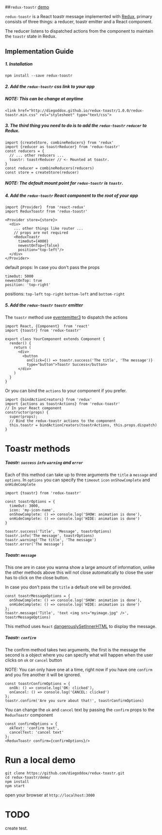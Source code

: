 ##`redux-toastr` [demo](http://diegoddox.github.io/redux-toastr/)

`redux-toastr` is a React toastr message implemented with [Redux](https://github.com/rackt/redux), primary consists of three things: a reducer, toastr emitter and a React component.

The reducer listens to dispatched actions from the component to maintain the `toastr` state in Redux. 

## Implementation Guide

##### 1. Installation

`npm install --save redux-toastr`

##### 2. Add the `redux-toastr` css link to your app
##### NOTE: This can be change at anytime
```
<link href="http://diegoddox.github.io/redux-toastr/1.0.0/redux-toastr.min.css" rel="stylesheet" type="text/css">
```
##### 3. The third thing you need to do is to add the `redux-toastr` `reducer` to Redux.

```
import {createStore, combineReducers} from 'redux'
import {reducer as toastrReducer} from 'redux-toastr'
const reducers = {
  // ... other reducers ...
  toastr: toastrReducer // <- Mounted at toastr.
}
const reducer = combineReducers(reducers)
const store = createStore(reducer)
```

##### NOTE: The default mount point for `redux-toastr` is `toastr`.

##### 4. Add the `redux-toastr` React component to the root of your app
```
import {Provider}  from 'react-redux'
import ReduxToastr from 'redux-toastr'

<Provider store={store}>
  <div>
    ... other things like router ...
    // props are not required
    <ReduxToastr
      timeOut={4000}
      newestOnTop={false}
      position="top-left"/>
  </div>
</Provider>
```
default props: In case you don't pass the props
```
timeOut: 5000
newestOnTop: true
position: 'top-right'
```
positions: `top-left` `top-right`  `bottom-left` and `bottom-right`

##### 5. Add the `redux-toastr`  `toastr` emitter
The `toastr` method use [eventemitter3](https://github.com/primus/eventemitter3) to dispatch the actions

```
import React, {Component}  from 'react'
import {toastr} from 'redux-toastr'

export class YourComponent extends Component {
  render() {
    return (
      <div>
        <button
          onClick={() => toastr.success('The title', 'The message')}
          type="button">Toastr Success</button>
      </div>
    )
  }
}
```
Or you can bind the `actions` to your component if you prefer.
```
import {bindActionCreators} from 'redux'
import {actions as toastrActions} from 'redux-toastr'
// In your React component
constructor(props) {
  super(props);
  // Bind the redux-toastr actions to the component
  this.toastr = bindActionCreators(toastrActions, this.props.dispatch)
}
```
# Toastr methods
##### Toastr: `success` `info` `warning` and `error` 
Each of this method can take up to three arguments the `title` a `message` and `options`. 
In `options` you can specify the `timeout` `icon` `onShowComplete` and `onHideComplete` 

```
import {toastr} from 'redux-toastr'

const toastrOptions = {
  timeOut: 3000,
  icon: 'my-icon-name',
  onShowComplete: () => console.log('SHOW: animation is done'),
  onHideComplete: () => console.log('HIDE: animation is done')
}

toastr.success('Title', 'Message', toastrOptions)
toastr.info('The message', toastrOptions)
toastr.warning('The title', 'The message')
toastr.error('The message')
```

##### Toastr: `message`
This one are in case you wanna show a large amount of information, unlike the other methods above this will not close automatically to close the user has to click on the close button.

In case you don't pass the `title` a default one will be provided.

```
const toastrMessageOptions = {
  onShowComplete: () => console.log('SHOW: animation is done'),
  onHideComplete: () => console.log('HIDE: animation is done')
};
toastr.message('Title', 'text <img src="myimage.jpg" />', toastrMessageOptions)
```
This method uses `React` [dangerouslySetInnerHTML](https://facebook.github.io/react/tips/dangerously-set-inner-html.html) to display the message.

##### Toastr: `confirm` 
The confirm method takes two arguments, the first is the message the second is a object where you can specify what will happen when the user clicks on `ok` or `cancel` button

NOTE: You can only have one at a time, right now if you have one `confirm` and you fire another it will be ignored.

```
const toastrConfirmOptions = {
  onOk: () => console.log('OK: clicked'),
  onCancel: () => console.log('CANCEL: clicked')
};
toastr.confirm('Are you sure about that!', toastrConfirmOptions)
```

You can change the `ok` and `cancel` text by passing the `confirm` props to the `ReduxToastr` component

```
const confirmOptions = {
  okText: 'confirm text',
  cancelText: 'cancel text'
};
<ReduxToastr confirm={confirmOptions}/>
```
# Run a local demo
```
git clone https://github.com/diegoddox/redux-toastr.git
cd redux-toastr/demo/
npm install
npm start
```
open your browser at `http://localhost:3000`

# TODO
create test.